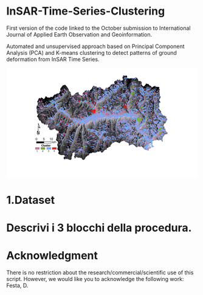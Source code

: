 # InSAR-Time-Series-Clustering
First version of the code linked to the October submission to International Journal of Applied Earth Observation and Geoinformation.

Automated and unsupervised approach based on Principal Component Analysis (PCA) and K-means clustering to detect patterns of ground deformation from InSAR Time Series.

![](figures/Picture_1.png)

# 1.Dataset
# Descrivi i 3 blocchi della procedura.

# Acknowledgment
There is no restriction about the research/commercial/scientific use of this script. However, we would like you to acknowledge the following work: Festa, D.
